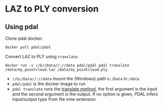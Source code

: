 # LAZ to PLY conversion

## Using pdal

Clone pdal docker:

```bash
docker pull pdal/pdal
```

Convert LAZ to PLY using `translate`:

```
docker run -v //G//Data//://data pdal/pdal pdal translate /data/my_pointcloud.laz /data/my_pointcloud.ply
```

- `//G//Data//://data` mount the (Windows) path `G:/Data` in `/data`
- `pdal/pdal` is the docker image to run
- `pdal translate` runs the [translate method](https://pdal.io/en/2.6.0/apps/translate.html), the first argument is the input and the second argument is the output. If no option is given, PDAL infers input/output type from file nme extension.
